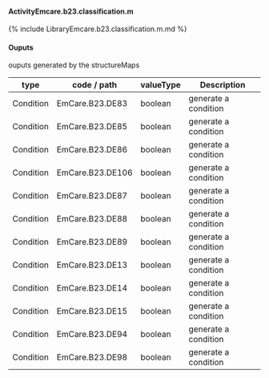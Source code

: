 #### ActivityEmcare.b23.classification.m

{% include LibraryEmcare.b23.classification.m.md %}
#### Ouputs

ouputs generated by the structureMaps

| type | code / path | valueType | Description |
|---|---|---|---|
| Condition | EmCare.B23.DE83 | boolean | generate a condition |
| Condition | EmCare.B23.DE85 | boolean | generate a condition |
| Condition | EmCare.B23.DE86 | boolean | generate a condition |
| Condition | EmCare.B23.DE106 | boolean | generate a condition |
| Condition | EmCare.B23.DE87 | boolean | generate a condition |
| Condition | EmCare.B23.DE88 | boolean | generate a condition |
| Condition | EmCare.B23.DE89 | boolean | generate a condition |
| Condition | EmCare.B23.DE13 | boolean | generate a condition |
| Condition | EmCare.B23.DE14 | boolean | generate a condition |
| Condition | EmCare.B23.DE15 | boolean | generate a condition |
| Condition | EmCare.B23.DE94 | boolean | generate a condition |
| Condition | EmCare.B23.DE98 | boolean | generate a condition |

